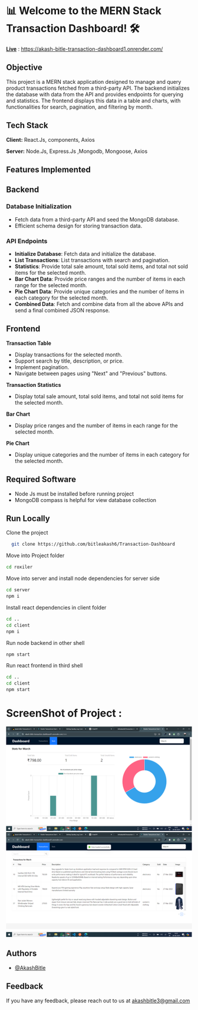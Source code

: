 # 📊 Welcome to the MERN Stack Transaction Dashboard! 🛠️

[**Live**](https://akash-bitle-transaction-dashboard1.onrender.com/) : https://akash-bitle-transaction-dashboard1.onrender.com/

## Objective

This project is a MERN stack application designed to manage and query product transactions fetched from a third-party API. The backend initializes the database with data from the API and provides endpoints for querying and statistics. The frontend displays this data in a table and charts, with functionalities for search, pagination, and filtering by month.


## Tech Stack

**Client:** React.Js, components, Axios

**Server:** Node.Js, Express.Js ,Mongodb, Mongoose, Axios

## Features Implemented

## Backend
### Database Initialization

- Fetch data from a third-party API and seed the MongoDB database.
- Efficient schema design for storing transaction data.

### API Endpoints

- **Initialize Database**: Fetch data and initialize the database.
- **List Transactions**: List transactions with search and pagination.
- **Statistics**: Provide total sale amount, total sold items, and total not sold items for the selected month.
- **Bar Chart Data**: Provide price ranges and the number of items in each range for the selected month.
- **Pie Chart Data**: Provide unique categories and the number of items in each category for the selected month.
- **Combined Data**: Fetch and combine data from all the above APIs and send a final combined JSON response.

## Frontend
**Transaction Table**

- Display transactions for the selected month.
- Support search by title, description, or price.
- Implement pagination.
- Navigate between pages using "Next" and "Previous" buttons.

**Transaction Statistics**

- Display total sale amount, total sold items, and total not sold items for the selected month.

**Bar Chart**
- Display price ranges and the number of items in each range for the selected month.
  
**Pie Chart**

- Display unique categories and the number of items in each category for the selected month.

## Required Software

- Node Js must be installed before running project
- MongoDB compass is helpful for view database collection

## Run Locally

Clone the project

```bash
  git clone https://github.com/bitleakash6/Transaction-Dashboard
```

Move into Project folder

```bash
cd roxiler
```

Move into server and install node dependencies for server side

```bash
cd server
npm i
```

Install react dependencies in client folder

```bash
cd ..
cd client
npm i
```

Run node backend in other shell

```bash
npm start
```

Run react frontend in third shell

```bash
cd ..
cd client
npm start
```

# ScreenShot of Project :

<img src="https://github.com/bitleakash6/Transaction-Dashboard/blob/main/Images/frontend.png">

<img src="https://github.com/bitleakash6/Transaction-Dashboard/blob/main/Images/transactions.png">


## Authors

- [@AkashBitle](https://github.com/bitleakash6)

## Feedback

If you have any feedback, please reach out to us at akashbitle3@gmail.com
